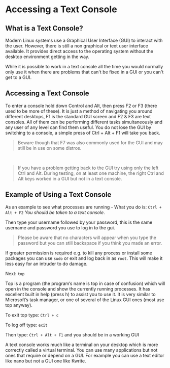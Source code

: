# Accessing a Text Console
## What is a Text Console?

Modern Linux systems use a Graphical User Interface (GUI) to interact with the user. However, there is still a non graphical or text user interface available. It provides direct access to the operating system without the desktop environment getting in the way.

While it is possible to work in a text console all the time you would normally only use it when there are problems that can't be fixed in a GUI or you can't get to a GUI.

## Accessing a Text Console

To enter a console hold down Control and Alt, then press F2 or F3 (there used to be more of these). It is just a method of navigating you around different desktops, F1 is the standard GUI screen and F2 & F3 are text consoles. All of them can be performing different tasks simultaneously and any user of any level can find them useful. You do not lose the GUI by switching to a console, a simple press of Ctrl + Alt + F1 will take you back.

> Beware though that F7 was also commonly used for the GUI and may still be in use on some distros.

<br />


>If you have a problem getting back to the GUI try using only the left Ctrl and Alt. During testing, on at least one machine, the right Ctrl and Alt keys worked in a GUI but not in a text console.

## Example of Using a Text Console

As an example to see what processes are running - What you do is: `Ctrl + Alt + F2` _You should be taken to a text console_.

Then type your username followed by your password, this is the same username and password you use to log in to the gui.

> Please be aware that no characters will appear when you type the password but you can still backspace if you think you made an error.

If greater permission is required e.g. to kill any process or install some packages you can use `sudo` or exit and log back in as `root`. This will make it less easy for an intruder to do damage.

Next: `top`

Top is a program (the program’s name is top in case of confusion) which will open in the console and show the currently running processes. It has excellent built in help (press h) to assist you to use it. It is very similar to Microsoft’s task manager, or one of several of the Linux GUI ones (most use top anyway).

To exit top type: `Ctrl + c`

To log off type: `exit`

Then type: `Ctrl + Alt + F1` and you should be in a working GUI

A text console works much like a terminal on your desktop which is more correctly called a virtual terminal. You can use many applications but not ones that require or depend on a GUI. For example you can use a text editor like nano but not a GUI one like Kwrite.
